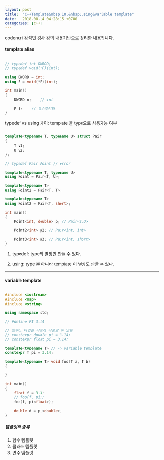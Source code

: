 ```yaml
---
layout: post
title:  "C++Template&nbsp;10.&nbsp;using&variable template"
date:   2018-08-14 04:28:15 +0700
categories: [c++]
---
```


codenuri 강석민 강사 강의 내용기반으로 정리한 내용입니다.

#### template alias

```cpp

// typedef int DWROD;
// typedef void(*F)(int);

using DWORD = int;
using F = void(*F)(int);

int main()
{
	DWORD n;	// int

	F f;	// 함수포인터
}

```

typedef vs using 차이: template 을 type으로 사용가능 여부

```cpp

template<typename T, typename U> struct Pair
{
	T v1;
	U v2;
};

// typedef Pair Point // error

template<typename T, typename U>
using Point = Pair<T, U>;

template<typename T>
using Point2 = Pair<T, T>;

template<typename T>
using Point2 = Pair<T, short>;

int main()
{
	Point<int, double> p; // Pair<T,U>

	Point2<int> p2;	// Pair<int, int>

	Point3<int> p3;	// Pair<int, short>
}

```

1. typedef: type의 별칭만 만들 수 있다.

2. using: type 뿐 아니라 template 이 별칭도 만들 수 있다.

---

#### variable template


```cpp

#include <iostream>
#include <map>
#include <string>

using namespace std;

// #define PI 3.14

// 변수도 타입을 다르게 사용할 수 있음
// constexpr double pi = 3.14;
// constexpr float pi = 3.14;

template<typename T> // -> variable template
constexpr T pi = 3.14;

template<typename T> void foo(T a, T b)
{

}

int main()
{
	float f = 3.3;
	// foo(f, pi);
	foo(f, pi<float>);

	double d = pi<double>;
}

```

##### 템플릿의 종류

1. 함수 템플릿
2. 클래스 템플릿
3. 변수 템플릿

